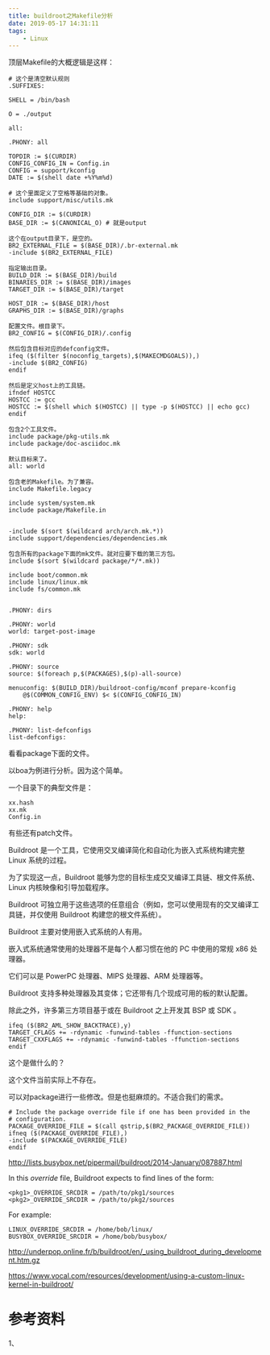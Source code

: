 ```yaml
---
title: buildroot之Makefile分析
date: 2019-05-17 14:31:11
tags:
	- Linux
---
```




顶层Makefile的大概逻辑是这样：

```
# 这个是清空默认规则
.SUFFIXES:

SHELL = /bin/bash

O = ./output

all:

.PHONY: all

TOPDIR := $(CURDIR)
CONFIG_CONFIG_IN = Config.in
CONFIG = support/kconfig
DATE := $(shell date +%Y%m%d)

# 这个里面定义了空格等基础的对象。
include support/misc/utils.mk

CONFIG_DIR := $(CURDIR)
BASE_DIR := $(CANONICAL_O) # 就是output

这个在output目录下，是空的。
BR2_EXTERNAL_FILE = $(BASE_DIR)/.br-external.mk
-include $(BR2_EXTERNAL_FILE)

指定输出目录。
BUILD_DIR := $(BASE_DIR)/build
BINARIES_DIR := $(BASE_DIR)/images
TARGET_DIR := $(BASE_DIR)/target

HOST_DIR := $(BASE_DIR)/host
GRAPHS_DIR := $(BASE_DIR)/graphs

配置文件。根目录下。
BR2_CONFIG = $(CONFIG_DIR)/.config

然后包含目标对应的defconfig文件。
ifeq ($(filter $(noconfig_targets),$(MAKECMDGOALS)),)
-include $(BR2_CONFIG)
endif

然后是定义host上的工具链。
ifndef HOSTCC
HOSTCC := gcc
HOSTCC := $(shell which $(HOSTCC) || type -p $(HOSTCC) || echo gcc)
endif

包含2个工具文件。
include package/pkg-utils.mk
include package/doc-asciidoc.mk

默认目标来了。
all: world

包含老的Makefile。为了兼容。
include Makefile.legacy

include system/system.mk
include package/Makefile.in


-include $(sort $(wildcard arch/arch.mk.*))
include support/dependencies/dependencies.mk

包含所有的package下面的mk文件。就对应要下载的第三方包。
include $(sort $(wildcard package/*/*.mk))

include boot/common.mk
include linux/linux.mk
include fs/common.mk


.PHONY: dirs

.PHONY: world
world: target-post-image

.PHONY: sdk
sdk: world

.PHONY: source
source: $(foreach p,$(PACKAGES),$(p)-all-source)

menuconfig: $(BUILD_DIR)/buildroot-config/mconf prepare-kconfig
	@$(COMMON_CONFIG_ENV) $< $(CONFIG_CONFIG_IN)
	
.PHONY: help
help:

.PHONY: list-defconfigs
list-defconfigs:
```

看看package下面的文件。

以boa为例进行分析。因为这个简单。

一个目录下的典型文件是：

```
xx.hash
xx.mk
Config.in
```

有些还有patch文件。



Buildroot 是一个工具，它使用交叉编译简化和自动化为嵌入式系统构建完整 Linux 系统的过程。

为了实现这一点，Buildroot 能够为您的目标生成交叉编译工具链、根文件系统、Linux 内核映像和引导加载程序。

 Buildroot 可独立用于这些选项的任意组合（例如，您可以使用现有的交叉编译工具链，并仅使用 Buildroot 构建您的根文件系统）。 

Buildroot 主要对使用嵌入式系统的人有用。

嵌入式系统通常使用的处理器不是每个人都习惯在他的 PC 中使用的常规 x86 处理器。

它们可以是 PowerPC 处理器、MIPS 处理器、ARM 处理器等。

Buildroot 支持多种处理器及其变体；它还带有几个现成可用的板的默认配置。

除此之外，许多第三方项目基于或在 Buildroot 之上开发其 BSP 或 SDK 。





```
ifeq ($(BR2_AML_SHOW_BACKTRACE),y)
TARGET_CFLAGS += -rdynamic -funwind-tables -ffunction-sections
TARGET_CXXFLAGS += -rdynamic -funwind-tables -ffunction-sections
endif
```



这个是做什么的？

这个文件当前实际上不存在。

可以对package进行一些修改。但是也挺麻烦的。不适合我们的需求。

```
# Include the package override file if one has been provided in the
# configuration.
PACKAGE_OVERRIDE_FILE = $(call qstrip,$(BR2_PACKAGE_OVERRIDE_FILE))
ifneq ($(PACKAGE_OVERRIDE_FILE),)
-include $(PACKAGE_OVERRIDE_FILE)
endif
```



http://lists.busybox.net/pipermail/buildroot/2014-January/087887.html

In this *override* file, Buildroot expects to find lines of the form:

```
<pkg1>_OVERRIDE_SRCDIR = /path/to/pkg1/sources
<pkg2>_OVERRIDE_SRCDIR = /path/to/pkg2/sources
```

For example:

```
LINUX_OVERRIDE_SRCDIR = /home/bob/linux/
BUSYBOX_OVERRIDE_SRCDIR = /home/bob/busybox/
```





http://underpop.online.fr/b/buildroot/en/_using_buildroot_during_development.htm.gz

https://www.vocal.com/resources/development/using-a-custom-linux-kernel-in-buildroot/

# 参考资料

1、



